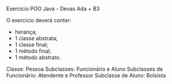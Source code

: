 Exercício POO Java - Devas Ada + B3

O exercício deverá conter:
- herança;
- 1 classe abstrata;
- 1 classe final;
- 1 método final;
- 1 método abstrato.

Classe: Pessoa
Subclasses: Funcionário e Aluno
Subclasses de Funcionário: Atendente e Professor
Subclasse de Aluno: Bolsista

